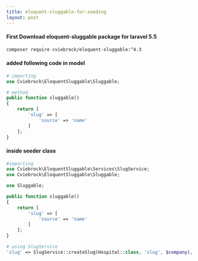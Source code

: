 ```yaml
---
title: eloquent-sluggable-for-seeding
layout: post
---
```

#### First Download eloquent-sluggable package for laravel 5.5
~~~bash
composer require cviebrock/eloquent-sluggable:^4.3
~~~

#### added following code in model 
~~~php
# importing
use Cviebrock\EloquentSluggable\Sluggable;
~~~
~~~php
# method
public function sluggable()
{
    return [
        'slug' => [
            'source' => 'name'
        ]
    ];
}
~~~

#### inside seeder class
~~~php
#importing
use Cviebrock\EloquentSluggable\Services\SlugService;
use Cviebrock\EloquentSluggable\Sluggable;
~~~
~~~php
use Sluggable;

public function sluggable()
{
    return [
        'slug' => [
            'source' => 'name'
        ]
    ];
}

# using SlugService
'slug' => SlugService::createSlug(Hospital::class, 'slug', $company),
~~~







